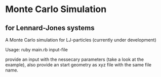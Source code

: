 # Monte Carlo Simulation
## for Lennard-Jones systems
A Monte Carlo simulation for LJ-particles (currently under development)

Usage: ruby main.rb input-file

provide an input with the nessecary parameters (take a look at the example), also provide an start geometry as xyz file with the same file name.
